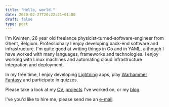 ```yaml
---
title: "Hello, world."
date: 2020-02-27T20:22:21+01:00
draft: false
type: post
---
```

I'm Kwinten, 26 year old freelance physicist-turned-software-engineer from Ghent, Belgium. 
Professionally I enjoy developing back-end software and infrastructure.
I'm quite good at writing things in Go and in YAML, although I have worked
with many languages, frameworks and technologies. I enjoy working with Linux
machines and automating cloud infrastructure integration and deployment. 

In my free time, I enjoy developing [Lightning](https://www.lopp.net/lightning-information.html) apps, play [Warhammer Fantasy](https://www.the-ninth-age.com) and participate in quizzes.

Please take a look at my [CV](./cv), [projects](./portfolio) I've worked on, or my [blog](./posts).

I've you'd like to hire me, please send me an [e-mail](mailto:kwinten.debacker@hotmail.com).
<!--more-->